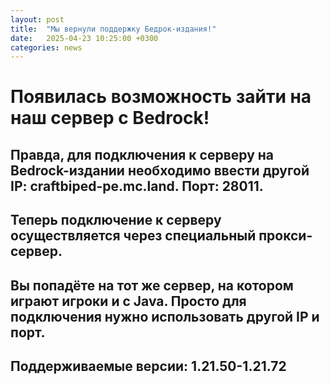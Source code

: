 ```yaml
---
layout: post
title:  "Мы вернули поддержку Бедрок-издания!"
date:   2025-04-23 10:25:00 +0300
categories: news
---  
```

# Появилась возможность зайти на наш сервер с Bedrock!
## Правда, для подключения к серверу на Bedrock-издании необходимо ввести другой IP: craftbiped-pe.mc.land. Порт: 28011.
## Теперь подключение к серверу осуществляется через специальный прокси-сервер.
## Вы попадёте на тот же сервер, на котором играют игроки и с Java. Просто для подключения нужно использовать другой IP и порт.
## Поддерживаемые версии:  1.21.50-1.21.72
